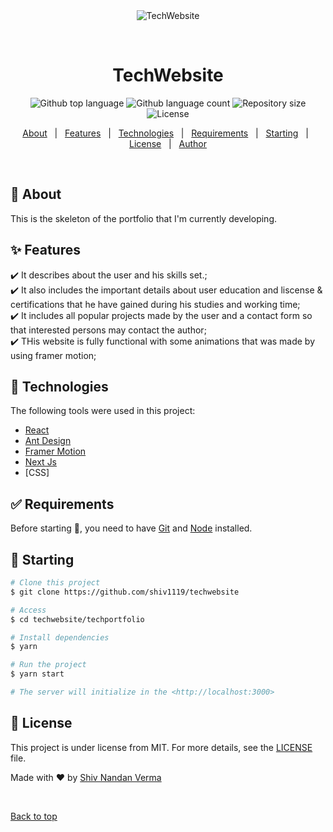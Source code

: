 <div align="center" id="top"> 
  <img src="./.github/app.gif" alt="TechWebsite" />

  &#xa0;

  <!-- <a href="https://techwebsite.netlify.app">Demo</a> -->
</div>

<h1 align="center">TechWebsite</h1>

<p align="center">
  <img alt="Github top language" src="https://img.shields.io/github/languages/top/shiv1119/techwebsite?color=56BEB8">

  <img alt="Github language count" src="https://img.shields.io/github/languages/count/shiv1119/techwebsite?color=56BEB8">

  <img alt="Repository size" src="https://img.shields.io/github/repo-size/shiv1119/techwebsite?color=56BEB8">

  <img alt="License" src="https://img.shields.io/github/license/shiv1119/techwebsite?color=56BEB8">

  <!-- <img alt="Github issues" src="https://img.shields.io/github/issues/{{YOUR_GITHUB_USERNAME}}/techwebsite?color=56BEB8" /> -->

  <!-- <img alt="Github forks" src="https://img.shields.io/github/forks/{{YOUR_GITHUB_USERNAME}}/techwebsite?color=56BEB8" /> -->

  <!-- <img alt="Github stars" src="https://img.shields.io/github/stars/{{YOUR_GITHUB_USERNAME}}/techwebsite?color=56BEB8" /> -->
</p>

<!-- Status -->

<!-- <h4 align="center"> 
	🚧  TechWebsite 🚀 Under construction...  🚧
</h4> 

<hr> -->

<p align="center">
  <a href="#dart-about">About</a> &#xa0; | &#xa0; 
  <a href="#sparkles-features">Features</a> &#xa0; | &#xa0;
  <a href="#rocket-technologies">Technologies</a> &#xa0; | &#xa0;
  <a href="#white_check_mark-requirements">Requirements</a> &#xa0; | &#xa0;
  <a href="#checkered_flag-starting">Starting</a> &#xa0; | &#xa0;
  <a href="#memo-license">License</a> &#xa0; | &#xa0;
  <a href="https://github.com/shiv1119" target="_blank">Author</a>
</p>

<br>

## :dart: About ##

This is the skeleton of the portfolio that I'm currently developing.

## :sparkles: Features ##

:heavy_check_mark: It describes about the user and his skills set.;\
:heavy_check_mark: It also includes the important details about user education and liscense & certifications that he have gained during his studies and working time;\
:heavy_check_mark: It includes all popular projects made by the user and a contact form so that interested persons may contact the author;\
:heavy_check_mark: THis website is fully functional with some animations that was made by using framer motion;

## :rocket: Technologies ##

The following tools were used in this project:


- [React](https://pt-br.reactjs.org/)
- [Ant Design](https://ant.design/)
- [Framer Motion](https://www.framer.com/motion/)
- [Next Js](https://nextjs.org/)
- [CSS]




## :white_check_mark: Requirements ##

Before starting :checkered_flag:, you need to have [Git](https://git-scm.com) and [Node](https://nodejs.org/en/) installed.

## :checkered_flag: Starting ##

```bash
# Clone this project
$ git clone https://github.com/shiv1119/techwebsite

# Access
$ cd techwebsite/techportfolio

# Install dependencies
$ yarn

# Run the project
$ yarn start

# The server will initialize in the <http://localhost:3000>
```

## :memo: License ##

This project is under license from MIT. For more details, see the [LICENSE](LICENSE.md) file.


Made with :heart: by <a href="https://github.com/shiv1119" target="_blank">Shiv Nandan Verma</a>

&#xa0;

<a href="#top">Back to top</a>
